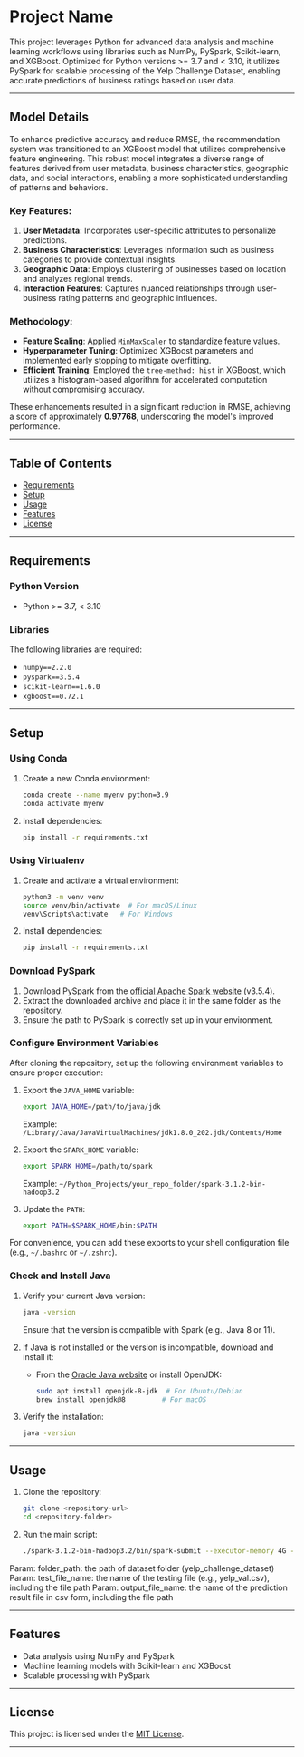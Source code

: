 # Project Name

This project leverages Python for advanced data analysis and machine learning workflows using libraries such as NumPy, PySpark, Scikit-learn, and XGBoost. Optimized for Python versions >= 3.7 and < 3.10, it utilizes PySpark for scalable processing of the Yelp Challenge Dataset, enabling accurate predictions of business ratings based on user data.

---

## Model Details

To enhance predictive accuracy and reduce RMSE, the recommendation system was transitioned to an XGBoost model that utilizes comprehensive feature engineering. This robust model integrates a diverse range of features derived from user metadata, business characteristics, geographic data, and social interactions, enabling a more sophisticated understanding of patterns and behaviors.

### Key Features:

1. **User Metadata**: Incorporates user-specific attributes to personalize predictions.
2. **Business Characteristics**: Leverages information such as business categories to provide contextual insights.
3. **Geographic Data**: Employs clustering of businesses based on location and analyzes regional trends.
4. **Interaction Features**: Captures nuanced relationships through user-business rating patterns and geographic influences.

### Methodology:
- **Feature Scaling**: Applied `MinMaxScaler` to standardize feature values.
- **Hyperparameter Tuning**: Optimized XGBoost parameters and implemented early stopping to mitigate overfitting.
- **Efficient Training**: Employed the `tree-method: hist` in XGBoost, which utilizes a histogram-based algorithm for accelerated computation without compromising accuracy.

These enhancements resulted in a significant reduction in RMSE, achieving a score of approximately **0.97768**, underscoring the model's improved performance.

---

## Table of Contents

- [Requirements](#requirements)
- [Setup](#setup)
- [Usage](#usage)
- [Features](#features)
- [License](#license)

---

## Requirements

### Python Version

- Python >= 3.7, < 3.10

### Libraries

The following libraries are required:

- `numpy==2.2.0`
- `pyspark==3.5.4`
- `scikit-learn==1.6.0`
- `xgboost==0.72.1`

---

## Setup

### Using Conda

1. Create a new Conda environment:
   ```bash
   conda create --name myenv python=3.9
   conda activate myenv
   ```
2. Install dependencies:
   ```bash
   pip install -r requirements.txt
   ```

### Using Virtualenv

1. Create and activate a virtual environment:
   ```bash
   python3 -m venv venv
   source venv/bin/activate  # For macOS/Linux
   venv\Scripts\activate   # For Windows
   ```
2. Install dependencies:
   ```bash
   pip install -r requirements.txt
   ```

### Download PySpark

1. Download PySpark from the [official Apache Spark website](https://spark.apache.org/downloads.html) (v3.5.4).
2. Extract the downloaded archive and place it in the same folder as the repository.
3. Ensure the path to PySpark is correctly set up in your environment.

### Configure Environment Variables

After cloning the repository, set up the following environment variables to ensure proper execution:

1. Export the `JAVA_HOME` variable:

   ```bash
   export JAVA_HOME=/path/to/java/jdk
   ```

   Example: `/Library/Java/JavaVirtualMachines/jdk1.8.0_202.jdk/Contents/Home`

2. Export the `SPARK_HOME` variable:

   ```bash
   export SPARK_HOME=/path/to/spark
   ```

   Example: `~/Python_Projects/your_repo_folder/spark-3.1.2-bin-hadoop3.2`

3. Update the `PATH`:

   ```bash
   export PATH=$SPARK_HOME/bin:$PATH
   ```

For convenience, you can add these exports to your shell configuration file (e.g., `~/.bashrc` or `~/.zshrc`).

### Check and Install Java

1. Verify your current Java version:

   ```bash
   java -version
   ```

   Ensure that the version is compatible with Spark (e.g., Java 8 or 11).

2. If Java is not installed or the version is incompatible, download and install it:

   - From the [Oracle Java website](https://www.oracle.com/java/technologies/javase-downloads.html) or install OpenJDK:
     ```bash
     sudo apt install openjdk-8-jdk  # For Ubuntu/Debian
     brew install openjdk@8         # For macOS
     ```

3. Verify the installation:

   ```bash
   java -version
   ```

---

## Usage

1. Clone the repository:

   ```bash
   git clone <repository-url>
   cd <repository-folder>
   ```

2. Run the main script:

   ```bash
   ./spark-3.1.2-bin-hadoop3.2/bin/spark-submit --executor-memory 4G --driver-memory 4G xgboost_rec_yelp.py <folder_path> <test_file_name> <output_file_name>
   ```

  Param: folder_path: the path of dataset folder (yelp_challenge_dataset)
  Param: test_file_name: the name of the testing file (e.g., yelp_val.csv), including the file path
  Param: output_file_name: the name of the prediction result file in csv form, including the file path
   
---

## Features

- Data analysis using NumPy and PySpark
- Machine learning models with Scikit-learn and XGBoost
- Scalable processing with PySpark

---

## License

This project is licensed under the [MIT License](LICENSE).

---
